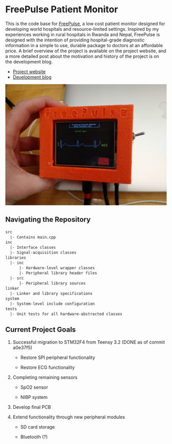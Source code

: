 # FreePulse Patient Monitor

This is the code base for [FreePulse][FreePulse], a low cost patient monitor designed for developing world
hospitals and resource-limited settings. Inspired by my experiences working in rural hospitals in Rwanda and Nepal,
FreePulse is designed with the intention of providing hospital-grade diagnostic information in a simple to use, durable 
package to doctors at an affordable price. A brief overview of the project is available on the project website, and 
a more detailed post about the motivation and history of the project is on the development blog.

- [Project website][FreePulse]
- [Development blog][blog]

![alpha_prototype](resources/prototype.jpg)

Navigating the Repository
-------------------------
```
src
  |- Contains main.cpp
inc
  |- Interface classes 
  |- Signal-acquisition classes
libraries
  |- inc
	  |- Hardware-level wrapper classes
	  |- Peripheral library header files
  |- src
	  |- Peripheral library sources
linker
  |- Linker and library specifications
system
  |- System-level include configuration
tests
  |- Unit tests for all hardware-abstracted classes
```

Current Project Goals
---------------------

1. Successful migration to STM32F4 from Teensy 3.2 (DONE as of commit a0e37f5)

	- Restore SPI peripheral functionality

	- Restore ECG functionality

2. Completing remaining sensors

	- SpO2 sensor

	- NIBP system

3. Develop final PCB

4. Extend functionality through new peripheral modules

	- SD card storage

	- Bluetooth (?)

[FreePulse]: http://www.freepulsemed.com
[blog]: http://reecestevens.me/blog
